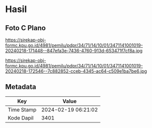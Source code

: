 # Hasil

## Foto C Plano

https://sirekap-obj-formc.kpu.go.id/4981/pemilu/pdpr/34/71/14/10/01/3471141001019-20240218-171448--847efa3e-7436-4760-913d-653471f7cf8a.jpg

https://sirekap-obj-formc.kpu.go.id/4981/pemilu/pdpr/34/71/14/10/01/3471141001019-20240218-172546--7c882852-cceb-4345-ac64-c509e1ba7be6.jpg


## Metadata

| Key        | Value               |
| ---------- | ------------------- |
| Time Stamp | 2024-02-19 06:21:02 |
| Kode Dapil | 3401                |



